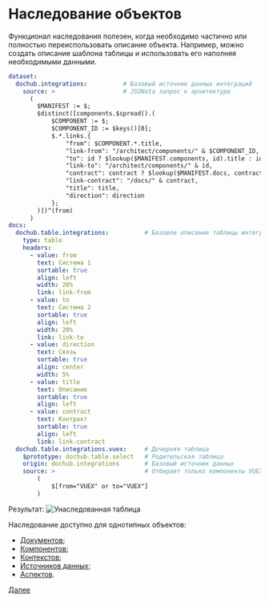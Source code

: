 # Наследование объектов

Функционал наследования полезен, когда необходимо частично или полностью переиспользовать 
описание объекта. Например, можно создать описание шаблона таблицы и использовать его
наполняя необходимыми данными. 

```yaml
dataset:
  dochub.integrations:          # Базовый источник данных интеграций
    source: >                   # JSONata запрос к архитектуре
      (
        $MANIFEST := $;
        $distinct([components.$spread().(
            $COMPONENT := $;
            $COMPONENT_ID := $keys()[0];
            $.*.links.{
                "from": $COMPONENT.*.title,
                "link-from": "/architect/components/" & $COMPONENT_ID,
                "to": id ? $lookup($MANIFEST.components, id).title : id,
                "link-to": "/architect/components/" & id,
                "contract": contract ? $lookup($MANIFEST.docs, contract).location : contract,
                "link-contract": "/docs/" & contract,
                "title": title,
                "direction": direction
            };
        )])^(from)
      )
docs:
  dochub.table.integrations:          # Базовое описание таблицы интеграций
    type: table
    headers:
      - value: from
        text: Система 1
        sortable: true
        align: left
        width: 20%
        link: link-from       
      - value: to
        text: Система 2
        sortable: true
        align: left
        width: 20%
        link: link-to
      - value: direction
        text: Связь
        sortable: true
        align: center
        width: 5%
      - value: title
        text: Описание
        sortable: true
        align: left
      - value: contract
        text: Контракт
        sortable: true
        align: left
        link: link-contract
  dochub.table.integrations.vuex:     # Дочерняя таблица
    $prototype: dochub.table.select   # Родительская таблица
    origin: dochub.integrations       # Базовый источник данных
    source: >                         # Отбирает только компоненты VUEX
        (
            $[from="VUEX" or to="VUEX"]
        )
```

Результат:
![Унаследованная таблица](@document/dochub.table.integrations.vuex)

Наследование доступно для однотипных объектов:
* [Документов](/docs/dochub.docs);
* [Компонентов](/docs/dochub.components);
* [Контекстов](/docs/dochub.contexts);
* [Источников данных](/docs/dochub.datasets);
* [Аспектов](/docs/dochub.aspects).

[Далее](/docs/dochub.rules)

